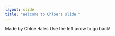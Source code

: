 ```yaml
---
layout: slide
title: "Welcome to Chloe's slide!"
---
```

Made by Chloe Hales
Use the left arrow to go back!
